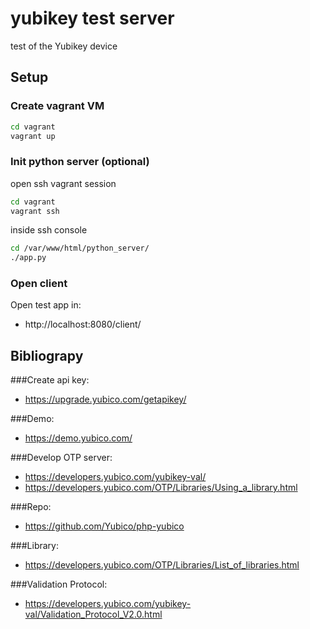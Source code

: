 # yubikey test server

test of the Yubikey device

## Setup
### Create vagrant VM
```sh
cd vagrant
vagrant up
```

### Init python server (optional)
open ssh vagrant session
```sh
cd vagrant
vagrant ssh
```
inside ssh console
```sh
cd /var/www/html/python_server/
./app.py
```

### Open client
Open test app in:

* http://localhost:8080/client/

## Bibliograpy
###Create api key:
* https://upgrade.yubico.com/getapikey/

###Demo:
* https://demo.yubico.com/

###Develop OTP server:
* https://developers.yubico.com/yubikey-val/
* https://developers.yubico.com/OTP/Libraries/Using_a_library.html

###Repo:
* https://github.com/Yubico/php-yubico

###Library:
* https://developers.yubico.com/OTP/Libraries/List_of_libraries.html

###Validation Protocol:
* https://developers.yubico.com/yubikey-val/Validation_Protocol_V2.0.html
